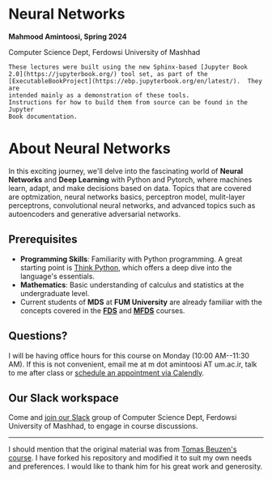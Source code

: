 # Neural Networks

**Mahmood Amintoosi, Spring 2024**

Computer Science Dept, Ferdowsi University of Mashhad

```{note}
These lectures were built using the new Sphinx-based [Jupyter Book
2.0](https://jupyterbook.org/) tool set, as part of the
[ExecutableBookProject](https://ebp.jupyterbook.org/en/latest/).  They are
intended mainly as a demonstration of these tools.
Instructions for how to build them from source can be found in the Jupyter
Book documentation.
```

# About Neural Networks

In this exciting journey, we'll delve into the fascinating world of **Neural Networks** and **Deep Learning** with Python and Pytorch, where machines learn, adapt, and make decisions based on data. Topics that are covered are optmization, neural networks basics, perceptron model, mulit-layer perceptrons, convolutional neural networks, and advanced topics such as autoencoders and generative adversarial networks.

## Prerequisites

- **Programming Skills**: Familiarity with Python programming. A great starting point is [Think Python](https://allendowney.github.io/ThinkPython/), which offers a deep dive into the language's essentials.
- **Mathematics**: Basic understanding of calculus and statistics at the undergraduate level.
- Current students of **MDS** at **FUM University** are already familiar with the concepts covered in the [**FDS**](https://fum-cs.github.io/fds/) and [**MFDS**](https://fum-cs.github.io/mfds/) courses.

## Questions?

I will be having office hours for this course on Monday (10:00 AM--11:30 AM). If this is not convenient, email me at m dot amintoosi AT um.ac.ir, talk to me after class or [schedule an appointment via Calendly](https://calendly.com/m-amintoosi/30min).

## Our Slack workspace

Come and [join our Slack](https://join.slack.com/t/fum-cs/shared_invite/zt-1zntzuw2t-JOWbsyQdGASNz~40AhWy_Q) group of Computer Science Dept, Ferdowsi University of Mashhad, to engage in course discussions.

---

I should mention that the original material was from [Tomas Beuzen's course](https://ubc-mds.github.io/DSCI_572_sup-learn-2). I have forked his repository and modified it to suit my own needs and preferences. I would like to thank him for his great work and generosity.
